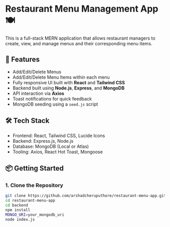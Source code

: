 # Restaurant Menu Management App 🍽️

This is a full-stack MERN application that allows restaurant managers to create, view, and manage menus and their corresponding menu items.

## 🚀 Features

- Add/Edit/Delete Menus
- Add/Edit/Delete Menu Items within each menu
- Fully responsive UI built with **React** and **Tailwind CSS**
- Backend built using **Node.js**, **Express**, and **MongoDB**
- API interaction via **Axios**
- Toast notifications for quick feedback
- MongoDB seeding using a `seed.js` script

## 🛠 Tech Stack

- Frontend: React, Tailwind CSS, Lucide Icons
- Backend: Express.js, Node.js
- Database: MongoDB (Local or Atlas)
- Tooling: Axios, React Hot Toast, Mongoose

## 📦 Getting Started

### 1. Clone the Repository

```bash
git clone https://github.com/arshadcheruputhore/restaurant-menu-app.git
cd restaurant-menu-app
cd backend
npm install
MONGO_URI=your_mongodb_uri
node index.js